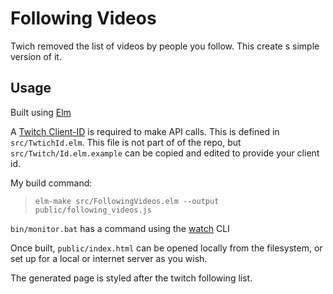 # Following Videos

Twich removed the list of videos by people you follow. This create s simple version of it.

## Usage

Built using [Elm](http://elm-lang.org/)

A [Twitch Client-ID](https://dev.twitch.tv/docs/authentication#registration) is required to make API calls. This is defined in `src/TwtichId.elm`. This file is not part of of the repo, but `src/Twitch/Id.elm.example` can be copied and edited to provide your client id.

My build command:

> `elm-make src/FollowingVideos.elm --output public/following_videos.js`

`bin/monitor.bat` has a command using the [watch](https://www.npmjs.com/package/watch) CLI

Once built, `public/index.html` can be opened locally from the filesystem, or set up for a local or internet server as you wish.

The generated page is styled after the twitch following list.
